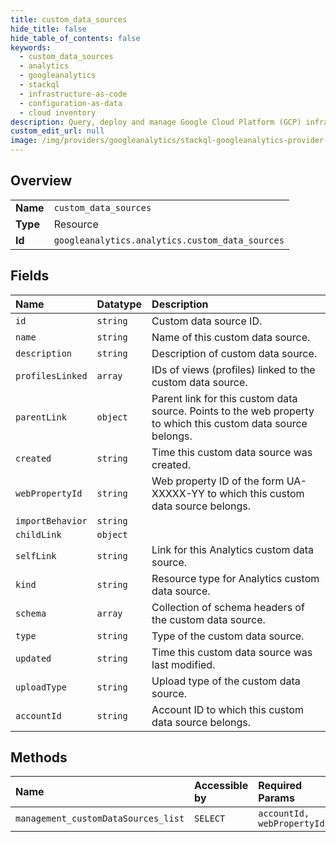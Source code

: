 ```yaml
---
title: custom_data_sources
hide_title: false
hide_table_of_contents: false
keywords:
  - custom_data_sources
  - analytics
  - googleanalytics    
  - stackql
  - infrastructure-as-code
  - configuration-as-data
  - cloud inventory
description: Query, deploy and manage Google Cloud Platform (GCP) infrastructure and resources using SQL
custom_edit_url: null
image: /img/providers/googleanalytics/stackql-googleanalytics-provider-featured-image.png
---
```

  
    

## Overview
<table><tbody>
<tr><td><b>Name</b></td><td><code>custom_data_sources</code></td></tr>
<tr><td><b>Type</b></td><td>Resource</td></tr>
<tr><td><b>Id</b></td><td><code>googleanalytics.analytics.custom_data_sources</code></td></tr>
</tbody></table>

## Fields
| Name | Datatype | Description |
|:-----|:---------|:------------|
| `id` | `string` | Custom data source ID. |
| `name` | `string` | Name of this custom data source. |
| `description` | `string` | Description of custom data source. |
| `profilesLinked` | `array` | IDs of views (profiles) linked to the custom data source. |
| `parentLink` | `object` | Parent link for this custom data source. Points to the web property to which this custom data source belongs. |
| `created` | `string` | Time this custom data source was created. |
| `webPropertyId` | `string` | Web property ID of the form UA-XXXXX-YY to which this custom data source belongs. |
| `importBehavior` | `string` |  |
| `childLink` | `object` |  |
| `selfLink` | `string` | Link for this Analytics custom data source. |
| `kind` | `string` | Resource type for Analytics custom data source. |
| `schema` | `array` | Collection of schema headers of the custom data source. |
| `type` | `string` | Type of the custom data source. |
| `updated` | `string` | Time this custom data source was last modified. |
| `uploadType` | `string` | Upload type of the custom data source. |
| `accountId` | `string` | Account ID to which this custom data source belongs. |
## Methods
| Name | Accessible by | Required Params |
|:-----|:--------------|:----------------|
| `management_customDataSources_list` | `SELECT` | `accountId, webPropertyId` |
